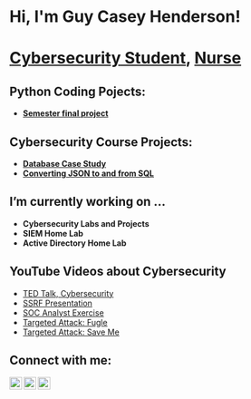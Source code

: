# Hi, I'm Guy Casey Henderson!

 # <a href="https://github.com/serraphx">Cybersecurity Student</a>, <a href="https://www.linkedin.com/in/guy-casey-henderson/">Nurse</a>

## Python Coding Pojects:

- **[Semester final project](https://github.com/serraphx/Weather-Project-FD)**

## Cybersecurity Course Projects:

- **[Database Case Study](https://github.com/serraphx/Database-Case-Study)**
- **[Converting JSON to and from SQL](https://github.com/serraphx/Converting-JSON-to-and-from-SQL)**

## I’m currently working on ...

- **Cybersecurity Labs and Projects**
- **SIEM Home Lab**
- **Active Directory Home Lab**
 

## YouTube Videos about Cybersecurity

- [TED Talk, Cybersecurity](https://youtu.be/0QyWobuFziU)
- [SSRF Presentation](https://youtu.be/ARnz6OHdORg)
- [SOC Analyst Exercise](https://youtu.be/Uo24MzD8JCs)
- [Targeted Attack: Fugle](https://youtu.be/mZlOfXQJOLU)
- [Targeted Attack: Save Me](https://youtu.be/F1XJFQXIbUs)

## Connect with me:

[<img align="left" alt="GuyCaseyHenderson | YouTube" width="22px" src="https://cdn.jsdelivr.net/npm/simple-icons@13.5.0/icons/youtube.svg" />][youtube]
[<img align="left" alt="GuyCaseyHenderson | Twitter" width="22px" src="https://cdn.jsdelivr.net/npm/simple-icons@13.5.0/icons/x.svg" />][x]
[<img align="left" alt="GuyCaseyHenderson | LinkedIn" width="22px" src="https://cdn.jsdelivr.net/npm/simple-icons@13.5.0/icons/linkedin.svg" />][linkedin]

[x]: https://twitter.com/serraphx
[youtube]: https://www.youtube.com/@GuyHenderson
[linkedin]: www.linkedin.com/in/guy-casey-henderson/


